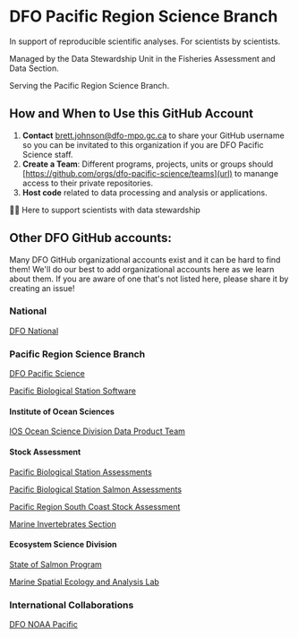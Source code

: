 # DFO Pacific Region Science Branch

In support of reproducible scientific analyses. For scientists by scientists.



Managed by the Data Stewardship Unit in the Fisheries Assessment and Data Section.

Serving the Pacific Region Science Branch.

## How and When to Use this GitHub Account

1) **Contact** brett.johnson@dfo-mpo.gc.ca to share your GitHub username so you can be invitated to this organization if you are DFO Pacific Science staff.
2) **Create a Team**: Different programs, projects, units or groups should [https://github.com/orgs/dfo-pacific-science/teams](url) to manange access to their private repositories.
3) **Host code** related to data processing and analysis or applications.

🙋‍♀️ Here to support scientists with data stewardship

## Other DFO GitHub accounts:

Many DFO GitHub organizational accounts exist and it can be hard to find them! We'll do our best to add organizational accounts here as we learn about them. If you are aware of one that's not listed here, please share it by creating an issue!

### National

[DFO National](https://github.com/dfo-mpo)

### Pacific Region Science Branch

[DFO Pacific Science](https://github.com/dfo-pacific-science)

[Pacific Biological Station Software](https://github.com/pbs-software)

#### Institute of Ocean Sciences

[IOS Ocean Science Division Data Product Team](https://github.com/ios-osd-dpg)

#### Stock Assessment

[Pacific Biological Station Assessments](https://github.com/pbs-assess/)

[Pacific Biological Station Salmon Assessments](https://github.com/Pacific-salmon-assess/)

[Pacific Region South Coast Stock Assessment](https://github.com/SCA-stock-assess)

[Marine Invertebrates Section](https://github.com/mis-assess)

#### Ecosystem Science Division

[State of Salmon Program](https://github.com/sos-program)

[Marine Spatial Ecology and Analysis Lab](https://gitlab.com/dfo-msea)

### International Collaborations

[DFO NOAA Pacific](https://github.com/dfo-noaa-pacific)


